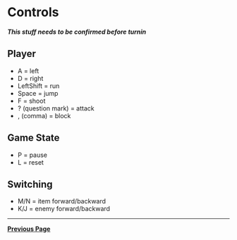 # Controls

***This stuff needs to be confirmed before turnin***

## Player  

- A = left
- D = right
- LeftShift = run
- Space = jump
- F = shoot
- ? (question mark) = attack
- , (comma) = block

## Game State

- P = pause
- L = reset

## Switching

- M/N = item forward/backward
- K/J = enemy forward/backward

---

[**Previous Page**](README.md)
